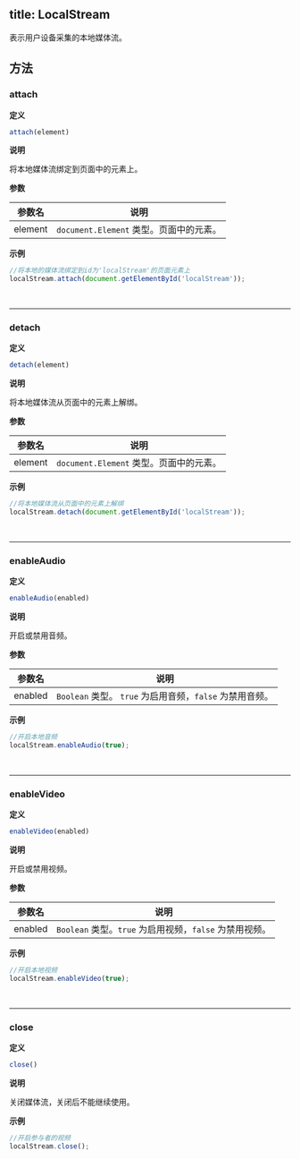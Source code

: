 title: LocalStream
---
表示用户设备采集的本地媒体流。

## 方法

### attach

**定义**

```js
attach(element)
```

**说明**

将本地媒体流绑定到页面中的元素上。

**参数**

| 参数名 | 说明 |
|---|---|
| element | `document.Element` 类型。页面中的元素。 |

**示例**

```js
//将本地的媒体流绑定到id为'localStream'的页面元素上
localStream.attach(document.getElementById('localStream'));
```

</br>

---

### detach

**定义**

```js
detach(element)
```

**说明**

将本地媒体流从页面中的元素上解绑。

**参数**

| 参数名 | 说明 |
|---|---|
| element | `document.Element` 类型。页面中的元素。 |

**示例**

```js
//将本地媒体流从页面中的元素上解绑
localStream.detach(document.getElementById('localStream'));
```

</br>

---

### enableAudio

**定义**

```js
enableAudio(enabled)
```

**说明**

开启或禁用音频。

**参数**

| 参数名 | 说明 |
|---|---|
| enabled | `Boolean` 类型。 `true` 为启用音频，`false` 为禁用音频。 |

**示例**

```js
//开启本地音频
localStream.enableAudio(true);
```

</br>

---

### enableVideo

**定义**

```js
enableVideo(enabled)
```

**说明**

开启或禁用视频。

**参数**

| 参数名 | 说明 |
|---|---|
| enabled | `Boolean` 类型。`true` 为启用视频，`false` 为禁用视频。 |

**示例**

```js
//开启本地视频
localStream.enableVideo(true);
```

</br>

---

### close

**定义**

```js
close()
```

**说明**

关闭媒体流，关闭后不能继续使用。

**示例**

```js
//开启参与者的视频
localStream.close();
```
